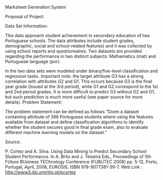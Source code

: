 Marksheet Generation System

Proposal of Project

Data Set Information:

This data approach student achievement in secondary education of two Portuguese schools.
The data attributes include student grades, demographic, social and school-related features) and it was collected by using school reports and questionnaires.
Two datasets are provided regarding the performance in two distinct subjects: Mathematics (mat) and Portuguese language (por).

In the two data sets were modeled under binary/five-level classification and regression tasks. Important note: the target attribute G3 has a strong correlation with attributes G2 and G1.
This occurs because G3 is the final year grade (issued at the 3rd period), while G1 and G2 correspond to the 1st and 2nd period grades. 
It is more difficult to predict G3 without G2 and G1, but such prediction is much more useful (see paper source for more details).
Problem Statement:

The problem statement can be defined as follows ”Given a dataset containing attribute of 396 Portuguese students where using the features available from dataset and define classification algorithms to identify whether the student secures good in final grade exam, also to evaluate different machine learning models on the dataset.”

Source:

P. Cortez and A. Silva. Using Data Mining to Predict Secondary School Student Performance.
In A. Brito and J. Teixeira Eds., Proceedings of 5th FUture BUsiness TEChnology Conference (FUBUTEC 2008) pp. 5-12, Porto, Portugal, April, 2008, EUROSIS, ISBN 978-9077381-39-7. 
Web Link : http://www3.dsi.uminho.pt/pcortez

